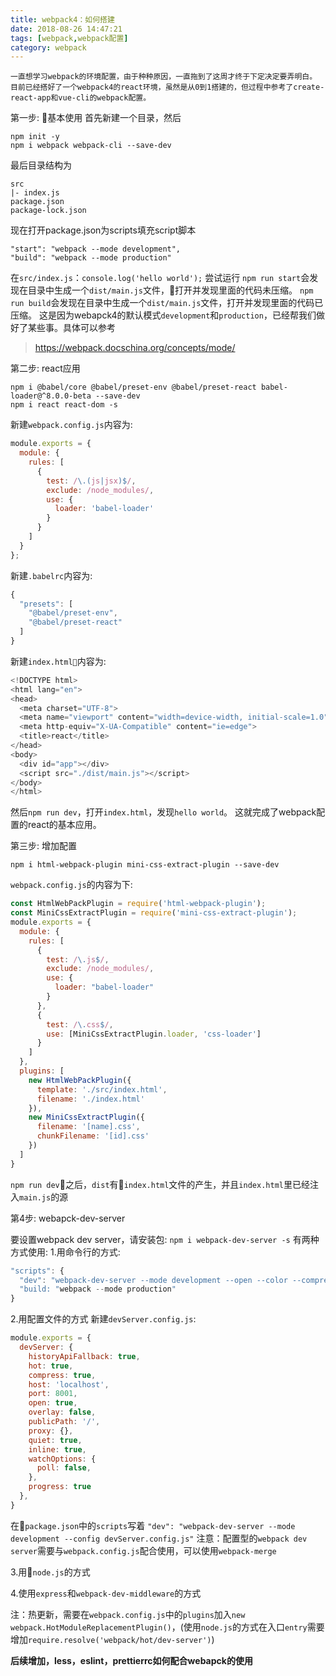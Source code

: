 ```yaml
---
title: webpack4：如何搭建
date: 2018-08-26 14:47:21
tags: [webpack,webpack配置]
category: webpack
---
```


    一直想学习webpack的环境配置，由于种种原因，一直拖到了这周才终于下定决定要弄明白。
    目前已经搭好了一个webpack4的react环境，虽然是从0到1搭建的，但过程中参考了create-react-app和vue-cli的webpack配置。


第一步: 基本使用
首先新建一个目录，然后
```
npm init -y
npm i webpack webpack-cli --save-dev
```

<!-- more -->


最后目录结构为 
```
src
|- index.js
package.json
package-lock.json
```
现在打开package.json为scripts填充script脚本
```
"start": "webpack --mode development",
"build": "webpack --mode production"
```
在`src/index.js`：`console.log('hello world');`
尝试运行
`npm run start`会发现在目录中生成一个`dist/main.js`文件，打开并发现里面的代码未压缩。
`npm run build`会发现在目录中生成一个`dist/main.js`文件，打开并发现里面的代码已压缩。
这是因为webapck4的默认模式`development`和`production`，已经帮我们做好了某些事。具体可以参考
>https://webpack.docschina.org/concepts/mode/

第二步: react应用
```
npm i @babel/core @babel/preset-env @babel/preset-react babel-loader@^8.0.0-beta --save-dev
npm i react react-dom -s
```
新建`webpack.config.js`内容为:
```javascript
module.exports = {
  module: {
    rules: [
      {
        test: /\.(js|jsx)$/,
        exclude: /node_modules/,
        use: {
          loader: 'babel-loader'
        }
      }
    ]
  }
};
```
新建`.babelrc`内容为:
```javascript
{
  "presets": [
    "@babel/preset-env",
    "@babel/preset-react"
  ]
}
```
新建`index.html`内容为:
```javascript
<!DOCTYPE html>
<html lang="en">
<head>
  <meta charset="UTF-8">
  <meta name="viewport" content="width=device-width, initial-scale=1.0">
  <meta http-equiv="X-UA-Compatible" content="ie=edge">
  <title>react</title>
</head>
<body>
  <div id="app"></div>
  <script src="./dist/main.js"></script>
</body>
</html>
```
然后`npm run dev`，打开`index.html`，发现`hello world`。
这就完成了webpack配置的react的基本应用。

第三步: 增加配置
```
npm i html-webpack-plugin mini-css-extract-plugin --save-dev
```
`webpack.config.js`的内容为下:
```javascript
const HtmlWebPackPlugin = require('html-webpack-plugin');
const MiniCssExtractPlugin = require('mini-css-extract-plugin');
module.exports = {
  module: {
    rules: [
      {
        test: /\.js$/,
        exclude: /node_modules/,
        use: {
          loader: "babel-loader"
        }
      },
      {
        test: /\.css$/,
        use: [MiniCssExtractPlugin.loader, 'css-loader']
      }
    ]
  },
  plugins: [
    new HtmlWebPackPlugin({
      template: './src/index.html',
      filename: './index.html'
    }),
    new MiniCssExtractPlugin({
      filename: '[name].css',
      chunkFilename: '[id].css'
    })
  ]
}
```
`npm run dev`之后，`dist`有`index.html`文件的产生，并且`index.html`里已经注入`main.js`的源

第4步: webapck-dev-server

要设置webpack dev server，请安装包:
`npm i webpack-dev-server -s`
有两种方式使用:
1.用命令行的方式:
```javascript
"scripts": {
  "dev": "webpack-dev-server --mode development --open --color --compress --hot",
  "build: "webpack --mode production"
}
```
2.用配置文件的方式
新建`devServer.config.js`:
```javascript
module.exports = {
  devServer: {
    historyApiFallback: true,
    hot: true,
    compress: true,
    host: 'localhost',
    port: 8001,
    open: true,
    overlay: false,
    publicPath: '/',
    proxy: {},
    quiet: true,
    inline: true,
    watchOptions: {
      poll: false,
    },
    progress: true
  },
}
```
在`package.json`中的`scripts`写着
`"dev": "webpack-dev-server --mode development --config devServer.config.js"`
注意：配置型的`webpack dev server`需要与`webpack.config.js`配合使用，可以使用`webpack-merge`

3.用`node.js`的方式

4.使用`express`和`webpack-dev-middleware`的方式


注：热更新，需要在`webpack.config.js`中的`plugins`加入`new webpack.HotModuleReplacementPlugin()`，(使用`node.js`的方式在入口`entry`需要增加`require.resolve('webpack/hot/dev-server')`)

**后续增加，less，eslint，prettierrc如何配合webapck的使用**



